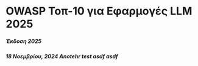 # OWASP Τοπ-10 για Εφαρμογές LLM 2025

##### Έκδοση 2025

##### 18 Νοεμβρίου, 2024  Anotehr test asdf asdf
